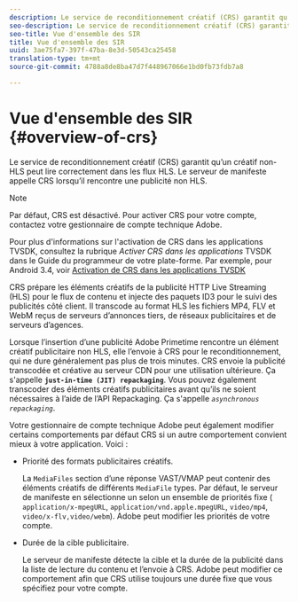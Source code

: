 ```yaml
---
description: Le service de reconditionnement créatif (CRS) garantit qu’un créatif non-HLS peut lire correctement dans les flux HLS. Le serveur de manifeste appelle CRS lorsqu’il rencontre une publicité non HLS.
seo-description: Le service de reconditionnement créatif (CRS) garantit qu’un créatif non-HLS peut lire correctement dans les flux HLS. Le serveur de manifeste appelle CRS lorsqu’il rencontre une publicité non HLS.
seo-title: Vue d'ensemble des SIR
title: Vue d'ensemble des SIR
uuid: 3ae75fa7-397f-47ba-8e3d-50543ca25458
translation-type: tm+mt
source-git-commit: 4788a8de8ba47d7f448967066e1bd0fb73fdb7a8

---
```



# Vue d&#39;ensemble des SIR {#overview-of-crs}

Le service de reconditionnement créatif (CRS) garantit qu’un créatif non-HLS peut lire correctement dans les flux HLS. Le serveur de manifeste appelle CRS lorsqu’il rencontre une publicité non HLS.

>[!NOTE]
>
>Par défaut, CRS est désactivé. Pour activer CRS pour votre compte, contactez votre gestionnaire de compte technique Adobe.
>
>Pour plus d&#39;informations sur l&#39;activation de CRS dans les applications TVSDK, consultez la rubrique *Activer CRS dans les applications* TVSDK dans le Guide du programmeur de votre plate-forme. Par exemple, pour Android 3.4, voir [Activation de CRS dans les applications TVSDK](../../programming/tvsdk-3x-android-prog/android-3x-advertising/ad-insertion/ad-transcoding/android-3x-ad-transcoding.md)

CRS prépare les éléments créatifs de la publicité HTTP Live Streaming (HLS) pour le flux de contenu et injecte des paquets ID3 pour le suivi des publicités côté client. Il transcode au format HLS les fichiers MP4, FLV et WebM reçus de serveurs d’annonces tiers, de réseaux publicitaires et de serveurs d’agences.

Lorsque l’insertion d’une publicité Adobe Primetime rencontre un élément créatif publicitaire non HLS, elle l’envoie à CRS pour le reconditionnement, qui ne dure généralement pas plus de trois minutes. CRS envoie la publicité transcodée et créative au serveur CDN pour une utilisation ultérieure. Ça s&#39;appelle **`just-in-time (JIT) repackaging`**. Vous pouvez également transcoder des éléments créatifs publicitaires avant qu’ils ne soient nécessaires à l’aide de l’API [](../../dynamic-ad-insertion/creative-repackaging-service/api-repackage.md) Repackaging. Ça s&#39;appelle *`asynchronous repackaging`*.

Votre gestionnaire de compte technique Adobe peut également modifier certains comportements par défaut CRS si un autre comportement convient mieux à votre application. Voici :

* Priorité des formats publicitaires créatifs.

   La `MediaFiles` section d’une réponse VAST/VMAP peut contenir des éléments créatifs de différents `MediaFile` types. Par défaut, le serveur de manifeste en sélectionne un selon un ensemble de priorités fixe ( `application/x-mpegURL`, `application/vnd.apple.mpegURL`, `video/mp4`, `video/x-flv,video/webm`). Adobe peut modifier les priorités de votre compte.
* Durée de la cible publicitaire.

   Le serveur de manifeste détecte la cible et la durée de la publicité dans la liste de lecture du contenu et l’envoie à CRS. Adobe peut modifier ce comportement afin que CRS utilise toujours une durée fixe que vous spécifiez pour votre compte.
